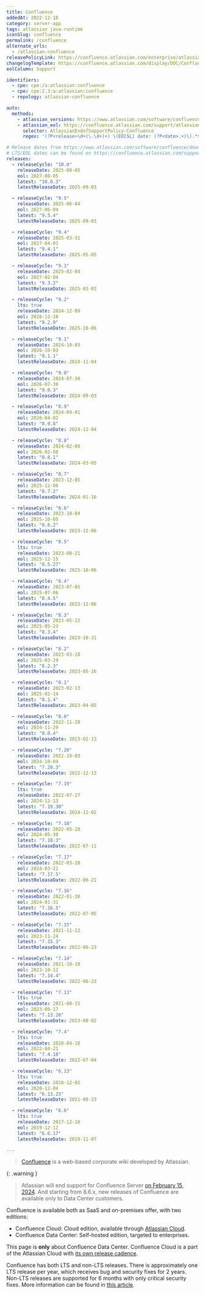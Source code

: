 ```yaml
---
title: Confluence
addedAt: 2022-12-18
category: server-app
tags: atlassian java-runtime
iconSlug: confluence
permalink: /confluence
alternate_urls:
  - /atlassian-confluence
releasePolicyLink: https://confluence.atlassian.com/enterprise/atlassian-enterprise-releases-948227420.html#LongTermSupportreleases-Policyanddetails
changelogTemplate: https://confluence.atlassian.com/display/DOC/Confluence+__RELEASE_CYCLE__+Release+Notes
eolColumn: Support

identifiers:
  - cpe: cpe:/a:atlassian:confluence
  - cpe: cpe:2.3:a:atlassian:confluence
  - repology: atlassian-confluence

auto:
  methods:
    - atlassian_versions: https://www.atlassian.com/software/confluence/download-archives
    - atlassian_eol: https://confluence.atlassian.com/support/atlassian-support-end-of-life-policy-201851003.html
      selector: AtlassianEndofSupportPolicy-Confluence
      regex: '(?P<release>\d+(\.\d+)+) \(EO[SL] date: (?P<date>.+)\).*$'

# Release dates from https://www.atlassian.com/software/confluence/download-archives.
# LTS/EOL dates can be found on https://confluence.atlassian.com/support/atlassian-support-end-of-life-policy-201851003.html.
releases:
  - releaseCycle: "10.0"
    releaseDate: 2025-08-05
    eol: 2027-08-05
    latest: "10.0.3"
    latestReleaseDate: 2025-09-03

  - releaseCycle: "9.5"
    releaseDate: 2025-06-04
    eol: 2027-06-04
    latest: "9.5.4"
    latestReleaseDate: 2025-09-03

  - releaseCycle: "9.4"
    releaseDate: 2025-03-31
    eol: 2027-04-01
    latest: "9.4.1"
    latestReleaseDate: 2025-05-05

  - releaseCycle: "9.3"
    releaseDate: 2025-02-04
    eol: 2027-02-04
    latest: "9.3.2"
    latestReleaseDate: 2025-03-03

  - releaseCycle: "9.2"
    lts: true
    releaseDate: 2024-12-09
    eol: 2026-12-10
    latest: "9.2.9"
    latestReleaseDate: 2025-10-06

  - releaseCycle: "9.1"
    releaseDate: 2024-10-03
    eol: 2026-10-03
    latest: "9.1.1"
    latestReleaseDate: 2024-11-04

  - releaseCycle: "9.0"
    releaseDate: 2024-07-30
    eol: 2026-07-30
    latest: "9.0.3"
    latestReleaseDate: 2024-09-03

  - releaseCycle: "8.9"
    releaseDate: 2024-04-01
    eol: 2026-04-02
    latest: "8.9.8"
    latestReleaseDate: 2024-11-04

  - releaseCycle: "8.8"
    releaseDate: 2024-02-08
    eol: 2026-02-08
    latest: "8.8.1"
    latestReleaseDate: 2024-03-05

  - releaseCycle: "8.7"
    releaseDate: 2023-12-05
    eol: 2025-12-06
    latest: "8.7.2"
    latestReleaseDate: 2024-01-16

  - releaseCycle: "8.6"
    releaseDate: 2023-10-04
    eol: 2025-10-05
    latest: "8.6.2"
    latestReleaseDate: 2023-12-06

  - releaseCycle: "8.5"
    lts: true
    releaseDate: 2023-08-21
    eol: 2025-12-15
    latest: "8.5.27"
    latestReleaseDate: 2025-10-06

  - releaseCycle: "8.4"
    releaseDate: 2023-07-05
    eol: 2025-07-06
    latest: "8.4.5"
    latestReleaseDate: 2023-12-06

  - releaseCycle: "8.3"
    releaseDate: 2023-05-22
    eol: 2025-05-23
    latest: "8.3.4"
    latestReleaseDate: 2023-10-31

  - releaseCycle: "8.2"
    releaseDate: 2023-03-28
    eol: 2025-03-29
    latest: "8.2.3"
    latestReleaseDate: 2023-05-16

  - releaseCycle: "8.1"
    releaseDate: 2023-02-13
    eol: 2025-02-14
    latest: "8.1.4"
    latestReleaseDate: 2023-04-05

  - releaseCycle: "8.0"
    releaseDate: 2022-11-28
    eol: 2024-11-29
    latest: "8.0.4"
    latestReleaseDate: 2023-02-13

  - releaseCycle: "7.20"
    releaseDate: 2022-10-03
    eol: 2024-10-04
    latest: "7.20.3"
    latestReleaseDate: 2022-12-13

  - releaseCycle: "7.19"
    lts: true
    releaseDate: 2022-07-27
    eol: 2024-12-13
    latest: "7.19.30"
    latestReleaseDate: 2024-12-02

  - releaseCycle: "7.18"
    releaseDate: 2022-05-28
    eol: 2024-05-30
    latest: "7.18.3"
    latestReleaseDate: 2022-07-11

  - releaseCycle: "7.17"
    releaseDate: 2022-03-20
    eol: 2024-03-22
    latest: "7.17.5"
    latestReleaseDate: 2022-06-21

  - releaseCycle: "7.16"
    releaseDate: 2022-01-30
    eol: 2024-01-31
    latest: "7.16.5"
    latestReleaseDate: 2022-07-05

  - releaseCycle: "7.15"
    releaseDate: 2021-11-22
    eol: 2023-11-24
    latest: "7.15.3"
    latestReleaseDate: 2022-06-23

  - releaseCycle: "7.14"
    releaseDate: 2021-10-10
    eol: 2023-10-12
    latest: "7.14.4"
    latestReleaseDate: 2022-06-23

  - releaseCycle: "7.13"
    lts: true
    releaseDate: 2021-08-15
    eol: 2023-08-17
    latest: "7.13.20"
    latestReleaseDate: 2023-08-02

  - releaseCycle: "7.4"
    lts: true
    releaseDate: 2020-04-18
    eol: 2022-04-21
    latest: "7.4.18"
    latestReleaseDate: 2022-07-04

  - releaseCycle: "6.13"
    lts: true
    releaseDate: 2018-12-02
    eol: 2020-12-04
    latest: "6.13.23"
    latestReleaseDate: 2021-08-23

  - releaseCycle: "6.6"
    lts: true
    releaseDate: 2017-12-10
    eol: 2019-12-12
    latest: "6.6.17"
    latestReleaseDate: 2019-11-07

---
```


> [Confluence](https://www.atlassian.com/software/confluence) is a web-based corporate wiki developed by Atlassian.

{: .warning }

> Atlassian will end support for Confluence Server [on February 15, 2024](https://www.atlassian.com/migration/assess/journey-to-cloud).
> And starting from 8.6.x, new releases of Confluence are available only to Data Center customers.

Confluence is available both as SaaS and on-premises offer, with two editions:

- Confluence Cloud: Cloud edition, available through [Atlassian Cloud](https://www.atlassian.com/licensing/cloud).
- Confluence Data Center: Self-hosted edition, targeted to enterprises.

This page is **only** about Confluence Data Center. Confluence Cloud is a part of the Atlassian Cloud with [its own release cadence](https://confluence.atlassian.com/cloud/blog).

Confluence has both LTS and non-LTS releases. There is approximately one LTS release per year, which receives bug and
security fixes for 2 years. Non-LTS releases are supported for 6 months with only critical security fixes. More
information can be found in [this article](https://www.atlassian.com/blog/enterprise/introducing-enterprise-releases).
